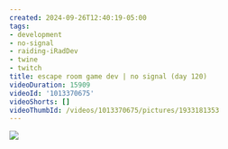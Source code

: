 ```yaml
---
created: 2024-09-26T12:40:19-05:00
tags:
- development
- no-signal
- raiding-iRadDev
- twine
- twitch
title: escape room game dev | no signal (day 120)
videoDuration: 15909
videoId: '1013370675'
videoShorts: []
videoThumbId: /videos/1013370675/pictures/1933181353
---
```


![](20240926174019.jpg)
